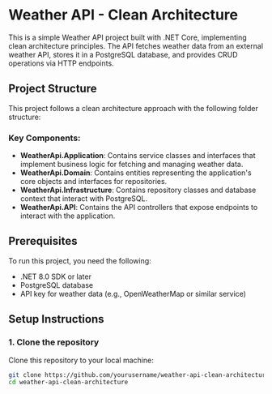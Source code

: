 # Weather API - Clean Architecture

This is a simple Weather API project built with .NET Core, implementing clean architecture principles. The API fetches weather data from an external weather API, stores it in a PostgreSQL database, and provides CRUD operations via HTTP endpoints.

## Project Structure

This project follows a clean architecture approach with the following folder structure:


### Key Components:
- **WeatherApi.Application**: Contains service classes and interfaces that implement business logic for fetching and managing weather data.
- **WeatherApi.Domain**: Contains entities representing the application's core objects and interfaces for repositories.
- **WeatherApi.Infrastructure**: Contains repository classes and database context that interact with PostgreSQL.
- **WeatherApi.API**: Contains the API controllers that expose endpoints to interact with the application.

## Prerequisites

To run this project, you need the following:

- .NET 8.0 SDK or later
- PostgreSQL database
- API key for weather data (e.g., OpenWeatherMap or similar service)

## Setup Instructions

### 1. Clone the repository

Clone this repository to your local machine:

```bash
git clone https://github.com/yourusername/weather-api-clean-architecture.git
cd weather-api-clean-architecture

 
